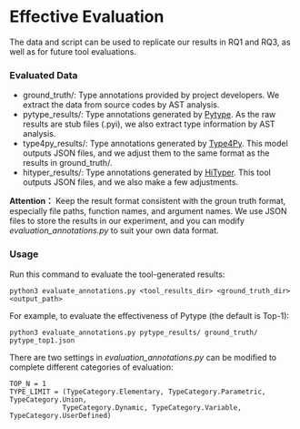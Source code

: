 # Effective Evaluation

The data and script can be used to replicate our results in RQ1 and RQ3, as well as for future tool evaluations.

### Evaluated Data

- ground_truth/: Type annotations provided by project developers. We extract the data from source codes by AST analysis.
- pytype_results/: Type annotations generated by [Pytype](https://github.com/google/pytype "Pytype"). As the raw results are stub files (.pyi), we also extract type information by AST analysis.
- type4py\_results/: Type annotations generated by [Type4Py](https://github.com/saltudelft/type4py "Type4Py"). This model outputs JSON files, and we adjust them to the same format as the results in ground_truth/.
- hityper_results/: Type annotations generated by [HiTyper](https://github.com/JohnnyPeng18/HiTyper "HiTyper"). This tool outputs JSON files, and we also make a few adjustments.


**Attention：** Keep the result format consistent with the groun truth format, especially file paths, function names, and argument names. We use JSON files to store the results in our experiment, and you can modify *evaluation_annotations.py* to suit your own data format.


### Usage

Run this command to evaluate the tool-generated results:

    python3 evaluate_annotations.py <tool_results_dir> <ground_truth_dir> <output_path>

For example, to evaluate the effectiveness of Pytype (the default is Top-1):

    python3 evaluate_annotations.py pytype_results/ ground_truth/ pytype_top1.json

There are two settings in *evaluation_annotations.py* can be modified to complete different categories of evaluation:

    TOP_N = 1
	TYPE_LIMIT = (TypeCategory.Elementary, TypeCategory.Parametric, TypeCategory.Union,
             	 TypeCategory.Dynamic, TypeCategory.Variable, TypeCategory.UserDefined)
